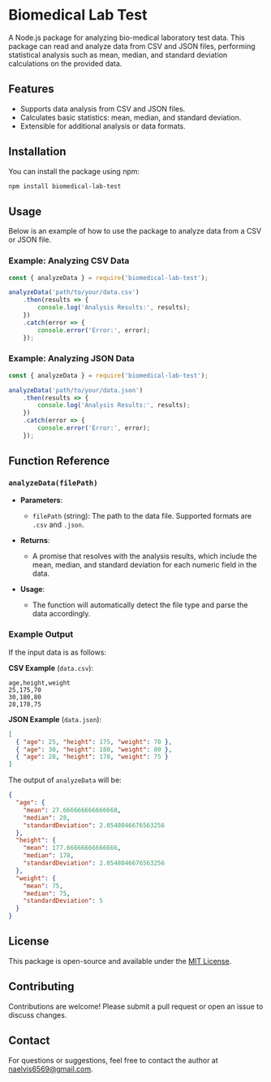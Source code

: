 # Biomedical Lab Test

A Node.js package for analyzing bio-medical laboratory test data. This package can read and analyze data from CSV and JSON files, performing statistical analysis such as mean, median, and standard deviation calculations on the provided data.

## Features

- Supports data analysis from CSV and JSON files.
- Calculates basic statistics: mean, median, and standard deviation.
- Extensible for additional analysis or data formats.

## Installation

You can install the package using npm:

```bash
npm install biomedical-lab-test
```

## Usage

Below is an example of how to use the package to analyze data from a CSV or JSON file.

### Example: Analyzing CSV Data

```javascript
const { analyzeData } = require('biomedical-lab-test');

analyzeData('path/to/your/data.csv')
    .then(results => {
        console.log('Analysis Results:', results);
    })
    .catch(error => {
        console.error('Error:', error);
    });
```

### Example: Analyzing JSON Data

```javascript
const { analyzeData } = require('biomedical-lab-test');

analyzeData('path/to/your/data.json')
    .then(results => {
        console.log('Analysis Results:', results);
    })
    .catch(error => {
        console.error('Error:', error);
    });
```

## Function Reference

### `analyzeData(filePath)`

- **Parameters**: 
  - `filePath` (string): The path to the data file. Supported formats are `.csv` and `.json`.
  
- **Returns**: 
  - A promise that resolves with the analysis results, which include the mean, median, and standard deviation for each numeric field in the data.
  
- **Usage**:
  - The function will automatically detect the file type and parse the data accordingly.

### Example Output

If the input data is as follows:

**CSV Example** (`data.csv`):
```csv
age,height,weight
25,175,70
30,180,80
28,178,75
```

**JSON Example** (`data.json`):
```json
[
  { "age": 25, "height": 175, "weight": 70 },
  { "age": 30, "height": 180, "weight": 80 },
  { "age": 28, "height": 178, "weight": 75 }
]
```

The output of `analyzeData` will be:

```json
{
  "age": {
    "mean": 27.666666666666668,
    "median": 28,
    "standardDeviation": 2.0548046676563256
  },
  "height": {
    "mean": 177.66666666666666,
    "median": 178,
    "standardDeviation": 2.0548046676563256
  },
  "weight": {
    "mean": 75,
    "median": 75,
    "standardDeviation": 5
  }
}
```

## License

This package is open-source and available under the [MIT License](LICENSE).

## Contributing

Contributions are welcome! Please submit a pull request or open an issue to discuss changes.

## Contact

For questions or suggestions, feel free to contact the author at [naelvis6569@gmail.com](mailto:naelvis6569@gmail.com).
